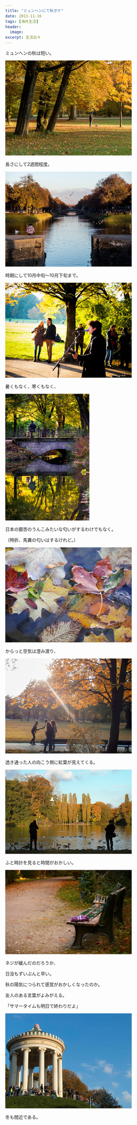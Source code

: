 ```yaml
---
title: "ミュンヘンにて秋ボケ"
date: 2013-11-16
tags: [海外生活]
header:
  image:
excerpt: 生活云々
---
```



ミュンヘンの秋は短い。

<img src="https://github.com/rnagais2/rnagais2.github.io/blob/master/images/autum/IMGP1198.jpg?raw=true">

長さにして2週間程度。


<img src="https://github.com/rnagais2/rnagais2.github.io/blob/master/images/autum/IMGP1429.jpg?raw=true">


時期にして10月中旬～10月下旬まで。

<img src="https://github.com/rnagais2/rnagais2.github.io/blob/master/images/autum/IMGP1240.jpg?raw=true">

暑くもなく、寒くもなく、

<img src="https://github.com/rnagais2/rnagais2.github.io/blob/master/images/autum/600_455340724.jpeg?raw=true">

日本の銀杏のうんこみたいな匂いがするわけでもなく。

（時折、馬糞の匂いはするけれど。）

<img src="https://github.com/rnagais2/rnagais2.github.io/blob/master/images/autum/600_455339327.jpeg?raw=true">

からっと空気は澄み渡り、

<img src="https://github.com/rnagais2/rnagais2.github.io/blob/master/images/autum/IMGP1220.jpg?raw=true">

透き通った人の向こう側に紅葉が見えてくる。

<img src="https://github.com/rnagais2/rnagais2.github.io/blob/master/images/autum/600_455335401.jpeg?raw=true">

ふと時計を見ると時間がおかしい。

<img src="https://github.com/rnagais2/rnagais2.github.io/blob/master/images/autum/600_455350030.jpeg?raw=true">

ネジが緩んだのだろうか、


日没もずいぶんと早い。


秋の陽気につられて感覚がおかしくなったのか。

友人のある言葉がよみがえる。

「サマータイムも明日で終わりだよ」

<img src="https://github.com/rnagais2/rnagais2.github.io/blob/master/images/autum/IMGP1229.jpg?raw=true">

冬も間近である。
